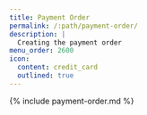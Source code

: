 ```yaml
---
title: Payment Order
permalink: /:path/payment-order/
description: |
  Creating the payment order
menu_order: 2600
icon:
  content: credit_card
  outlined: true
---
```


{% include payment-order.md %}
